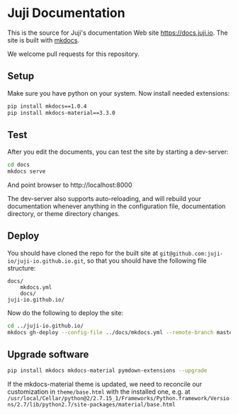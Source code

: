 # Juji Documentation

This is the source for Juji's documentation Web site https://docs.juji.io. The site is built with [mkdocs](https://mkdocs.org).

We welcome pull requests for this repository.

## Setup

Make sure you have python on your system. Now install needed extensions:

```bash
pip install mkdocs==1.0.4
pip install mkdocs-material==3.3.0
```

## Test

After you edit the documents, you can test the site by starting a dev-server:

```bash
cd docs
mkdocs serve
```

And point browser to http://localhost:8000

The dev-server also supports auto-reloading, and will rebuild your documentation whenever anything in the configuration file, documentation directory, or theme directory changes.


## Deploy

You should have cloned the repo for the built site at
`git@github.com:juji-io/juji-io.github.io.git`, so that you should have the following file structure:

```
docs/
    mkdocs.yml
    docs/
juji-io.github.io/
```
Now do the following to deploy the site:

```bash
cd ../juji-io.github.io/
mkdocs gh-deploy --config-file ../docs/mkdocs.yml --remote-branch master
```

## Upgrade software

```bash
pip install mkdocs mkdocs-material pymdown-extensions --upgrade
```

If the mkdocs-material theme is updated, we need to reconcile our customization in `theme/base.html` with the installed one, e.g. at `/usr/local/Cellar/python@2/2.7.15_1/Frameworks/Python.framework/Versions/2.7/lib/python2.7/site-packages/material/base.html`
